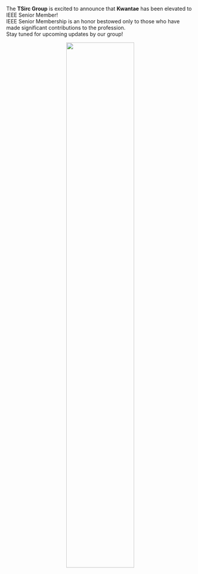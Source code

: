 <!-- <span style="display: block; height: 0.5em;"></span> -->

The **TSirc Group** is excited to announce that **Kwantae** has been elevated to IEEE Senior Member! <br>
IEEE Senior Membership is an honor bestowed only to those who have made significant contributions to the profession. <br>
Stay tuned for upcoming updates by our group!

<center>
<img src="{{ site.base_url }}/img/news/2025-04-03.png" width="60%">
</center>

